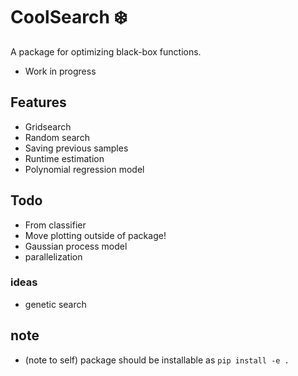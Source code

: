 # CoolSearch ❄️

A package for optimizing black-box functions. 
- Work in progress

## Features

- Gridsearch
- Random search
- Saving previous samples
- Runtime estimation
- Polynomial regression model


## Todo

- From classifier
- Move plotting outside of package!
- Gaussian process model
- parallelization

### ideas 
- genetic search


## note

- (note to self) package should be installable as `pip install -e .`